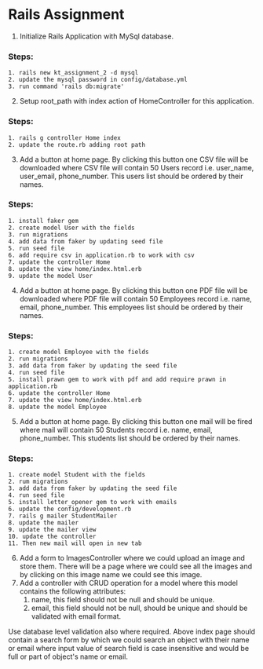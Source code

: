 # Rails Assignment

1. Initialize Rails Application with MySql database.
  ### Steps:
    1. rails new kt_assignment_2 -d mysql
    2. update the mysql password in config/database.yml
    3. run command 'rails db:migrate'
2. Setup root_path with index action of HomeController for this application.
  ### Steps:
    1. rails g controller Home index
    2. update the route.rb adding root path
3. Add a button at home page. By clicking this button one CSV file will be downloaded where CSV file will contain 50
Users record i.e. user_name, user_email, phone_number. This users list should be ordered by their names.
  ### Steps:
    1. install faker gem
    2. create model User with the fields
    3. run migrations
    4. add data from faker by updating seed file
    5. run seed file
    6. add require csv in application.rb to work with csv
    7. update the controller Home
    8. update the view home/index.html.erb
    9. update the model User
4. Add a button at home page. By clicking this button one PDF file will be downloaded where PDF file will contain 50
Employees record i.e. name, email, phone_number. This employees list should be ordered by their names.
  ### Steps:
    1. create model Employee with the fields
    2. run migrations
    3. add data from faker by updating the seed file
    4. run seed file
    5. install prawn gem to work with pdf and add require prawn in application.rb
    6. update the controller Home
    7. update the view home/index.html.erb
    8. update the model Employee
5. Add a button at home page. By clicking this button one mail will be fired where mail will contain 50 Students record
i.e. name, email, phone_number. This students list should be ordered by their names.
  ### Steps:
    1. create model Student with the fields
    2. rum migrations
    3. add data from faker by updating the seed file
    4. run seed file
    5. install letter_opener gem to work with emails
    6. update the config/development.rb
    7. rails g mailer StudentMailer
    8. update the mailer
    9. update the mailer view
    10. update the controller
    11. Then new mail will open in new tab
6. Add a form to ImagesController where we could upload an image and store them. There will be a page where we
could see all the images and by clicking on this image name we could see this image.
7. Add a controller with CRUD operation for a model where this model contains the following attributes:
    1. name, this field should not be null and should be unique.
    2. email, this field should not be null, should be unique and should be validated with email format.

Use database level validation also where required.
Above index page should contain a search form by which we could search an object with their name or email
where input value of search field is case insensitive and would be full or part of object's name or email.